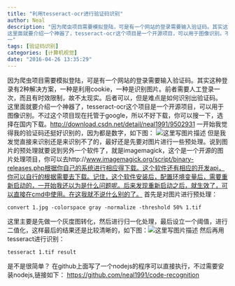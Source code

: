 ```yaml
---
title: "利用tesseract-ocr进行验证码识别"
author: Neal
description: "因为爬虫项目需要模拟登陆，可是有一个网站的登录需要输入验证码。其实这种登录有2种解决方案，一种是利用cookie，一种是识别图片。前者需要人工登录一次，而且有时效限制，故不太现实。后者可以，但是难点是如何识别出验证码。 
这里面就要介绍一个神器了，tesseract-ocr这个项目是一个开源项目，可以用于图像识别。不过这个项目现在托管于google，所以不好下载，你可以搜一下，选择在国内下载。 
一"
tags: [验证码识别]
categories: [计算机视觉]
date: "2016-04-26 13:35:29"
---
```

因为爬虫项目需要模拟登陆，可是有一个网站的登录需要输入验证码。其实这种登录有2种解决方案，一种是利用cookie，一种是识别图片。前者需要人工登录一次，而且有时效限制，故不太现实。后者可以，但是难点是如何识别出验证码。
这里面就要介绍一个神器了，tesseract-ocr这个项目是一个开源项目，可以用于图像识别。不过这个项目现在托管于google，所以不好下载，你可以搜一下，选择在国内下载。http://download.csdn.net/detail/neal1991/9502931
一开始我觉得我的验证码还挺好识别的，因为都是数字，如下图：
![这里写图片描述](http://img.blog.csdn.net/20160426132742951)
但是我发觉直接来识别还是来识别不了的，最好还是先要对图片进行一些预处理。说到图片的预处理就要说到另外一个软件了，就是imagemagick，这个是一个开源的图片处理项目，你可以去http://www.imagemagick.org/script/binary-releases.php根据你自己的系统进行相应得下载。这个软件还有相应的开发api，你可以自行的根据需要去下载。记住，这个软件安装后，配置环境变量后，需要重新启动的，一开始我还以为是什么问题呢。后来发现重新启动之后，就生效了，可以直接在cmd中使用。在这我就不说什么别的了。
首先是对图片进行预处理：

```
convert 1.jpg -colorspace gray -normalize -threshold 50% 1.tif
```
这里主要是先做一个灰度图转化，然后进行归一化处理，最后设立一个阈值，进行二值化，这样最后的结果还是比较清晰的，如下图：![这里写图片描述](http://img.blog.csdn.net/20160426133416350)
然后再用tesseract进行识别：

```
tesseract 1.tif result
```
是不是很简单？
在github上面写了一个nodejs的程序可以直接执行，不过需要安装nodejs,链接如下：
https://github.com/neal1991/code-recognition
